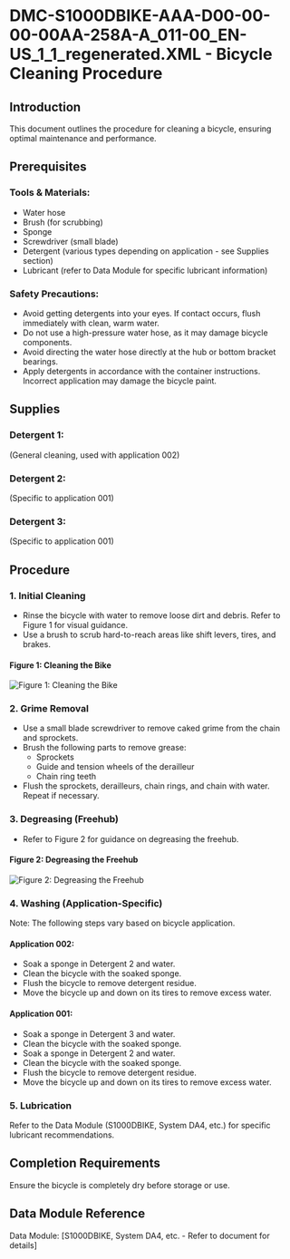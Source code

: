 # DMC-S1000DBIKE-AAA-D00-00-00-00AA-258A-A_011-00_EN-US_1_1_regenerated.XML - Bicycle Cleaning Procedure

## Introduction

This document outlines the procedure for cleaning a bicycle, ensuring optimal maintenance and performance.

## Prerequisites

### Tools & Materials:

*   Water hose
*   Brush (for scrubbing)
*   Sponge
*   Screwdriver (small blade)
*   Detergent (various types depending on application - see Supplies section)
*   Lubricant (refer to Data Module for specific lubricant information)

### Safety Precautions:

*   Avoid getting detergents into your eyes. If contact occurs, flush immediately with clean, warm water.
*   Do not use a high-pressure water hose, as it may damage bicycle components.
*   Avoid directing the water hose directly at the hub or bottom bracket bearings.
*   Apply detergents in accordance with the container instructions. Incorrect application may damage the bicycle paint.

## Supplies

### Detergent 1:

(General cleaning, used with application 002)

### Detergent 2:

(Specific to application 001)

### Detergent 3:

(Specific to application 001)

## Procedure

### 1. Initial Cleaning

*   Rinse the bicycle with water to remove loose dirt and debris. Refer to Figure 1 for visual guidance.
*   Use a brush to scrub hard-to-reach areas like shift levers, tires, and brakes.

#### Figure 1: Cleaning the Bike

![Figure 1: Cleaning the Bike](ICN-C0419-S1000D0359-001-01)

### 2. Grime Removal

*   Use a small blade screwdriver to remove caked grime from the chain and sprockets.
*   Brush the following parts to remove grease:
    *   Sprockets
    *   Guide and tension wheels of the derailleur
    *   Chain ring teeth
*   Flush the sprockets, derailleurs, chain rings, and chain with water. Repeat if necessary.

### 3. Degreasing (Freehub)

*   Refer to Figure 2 for guidance on degreasing the freehub.

#### Figure 2: Degreasing the Freehub

![Figure 2: Degreasing the Freehub](ICN-C0419-S1000D0400-001-01)

### 4. Washing (Application-Specific)

Note: The following steps vary based on bicycle application.

#### Application 002:

*   Soak a sponge in Detergent 2 and water.
*   Clean the bicycle with the soaked sponge.
*   Flush the bicycle to remove detergent residue.
*   Move the bicycle up and down on its tires to remove excess water.

#### Application 001:

*   Soak a sponge in Detergent 3 and water.
*   Clean the bicycle with the soaked sponge.
*   Soak a sponge in Detergent 2 and water.
*   Clean the bicycle with the soaked sponge.
*   Flush the bicycle to remove detergent residue.
*   Move the bicycle up and down on its tires to remove excess water.

### 5. Lubrication

Refer to the Data Module (S1000DBIKE, System DA4, etc.) for specific lubricant recommendations.

## Completion Requirements

Ensure the bicycle is completely dry before storage or use.

## Data Module Reference

Data Module: [S1000DBIKE, System DA4, etc. - Refer to document for details]